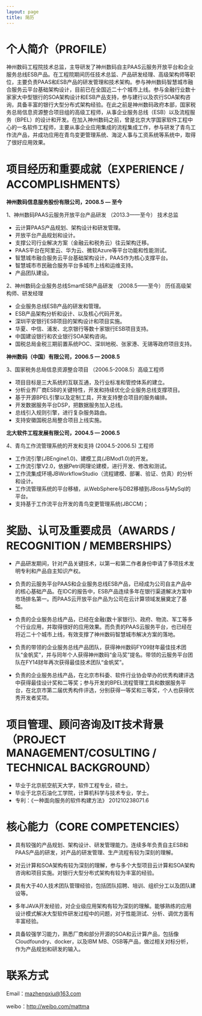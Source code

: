 ```yaml
---
layout: page
title: 简历
---
```


# 个人简介（PROFILE） 

神州数码工程院技术总监，主导研发了神州数码自主PAAS云服务开放平台和企业服务总线ESB产品。在工程院期间历任技术总监、产品研发经理、高级架构师等职位，主要负责PAAS和ESB产品的研发管理和技术架构。参与神州数码智慧城市融合服务云平台基础架构设计，目前已在全国近二十个城市上线。参与金融行业数十家家大中型银行的SOA架构设计和ESB产品支持，参与建行以及农行SOA架构咨询，具备丰富的银行大型分布式架构经验。在此之前是神州数码政府本部，国家税务总局信息资源整合项目组的高级工程师，从事企业服务总线（ESB）以及流程服务（BPEL）的设计和开发。在加入神州数码之前，曾是北京大学国家软件工程中心的一名软件工程师，主要从事企业应用集成的流程集成工作，参与研发了青鸟工作流产品，并成功应用在青鸟变更管理系统、海淀人事与工资系统等系统中，取得了很好应用效果。

# 项目经历和重要成就（EXPERIENCE / ACCOMPLISHMENTS） #

**神州数码信息服务股份有限公司，2008.5 — 至今**

1、神州数码PAAS云服务开放平台产品研发 （2013.3——至今） 技术总监

- 云计算PAAS产品规划、架构设计和研发管理。
- 开放平台产品规划和设计。
- 支撑公司行业解决方案（金融云和税务云）往云架构迁移。
- PAAS平台在阿里云、华为云、微软Azure等平台功能和性能测试。
- 智慧城市融合服务云平台基础架构设计，PAAS作为核心支撑平台。
- 智慧城市市民融合服务平台多城市上线和运维支持。
- 产品团队建设。

2、神州数码企业服务总线SmartESB产品研发 （2008.5——至今） 历任高级架构师、研发经理

- 企业服务总线ESB产品的研发和管理。
- ESB产品架构分析和设计、以及核心代码开发。
- 深圳平安银行ESB项目的架构设计和项目实施。
- 华夏、中信、浦发、北京银行等数十家银行ESB项目支持。
- 中国建设银行和农业银行SOA架构咨询。
- 国税总局金税三期前置系统POC、深圳地税、张家港、无锡等政府项目支持。

**神州数码（中国）有限公司，2006.5 — 2008.5**

3、国家税务总局信息资源整合项目 （2006.5-2008.5）高级工程师

- 项目目标是三大系统的互联互通，及行业标准和管控体系的建立。
- 分析业界厂商ESB的关键特性，开发和持续优化企业服务总线支撑项目。
- 基于开源BPEL引擎以及定制工具，开发支持整合项目的服务编排。
- 开发数据服务平台DSP，把数据服务加入总线。
- 总线引入规则引擎，进行复杂服务路由。
- 支持安徽国税总局整合项目上线实施。


**北大软件工程发展有限公司，2004.5 — 2006.5**

4、青鸟工作流管理系统的开发和支持  (2004.5-2006.5)  工程师

- 工作流引擎(JBEngine1.0)、建模工具(JBMod1.0)的开发。
- 工作流引擎V2.0，依据Petri网理论建模，进行开发、修改和测试。
- 工作流集成环境JBWorkflowStudio（流程建模、部署、验证、仿真）的分析和设计。
- 工作流管理系统的平台移植，从WebSphere与DB2移植到JBoss与MySql的平台。
- 支持基于工作流平台开发的青鸟变更管理系统(JBCCM)； 


# 奖励、认可及重要成员（AWARDS / RECOGNITION / MEMBERSHIPS） #


- 产品研发期间，针对产品关键技术，以第一和第二作者身份申请了多项技术发明专利和产品自主知识产权。

- 负责的云服务平台PAAS和企业服务总线ESB产品，已经成为公司自主产品中的核心基础产品。在IDC的报告中，ESB产品连续多年在银行渠道解决方案中市场排名第一。而PAAS云开放平台产品为公司在云计算领域发展奠定了基础。

- 负责的企业服务总线产品，已经在金融(数十家银行)、政府、物流、军工等多个行业应用，并取得很好的应用效果。而负责的PAAS云服务平台，也已经在将近二十个城市上线，有效支撑了神州数码智慧城市解决方案的落地。

- 负责的带领的企业服务总线产品团队，获得神州数码FY09财年最佳技术团队“金帆奖”，并与同年个人获得神州数码“金马奖”提名。带领的云服务平台团队在FY14财年再次获得最佳技术团队“金帆奖”。

- 负责的企业服务总线产品，在北京市科委、软件行业协会举办的优秀构建评选中获得最佳设计奖和二等奖；参与开发的BPEL流程管理工具和数据服务平台，在北京市第二届优秀构件评选，分别获得一等奖和三等奖，个人也获得优秀开发者奖项。



# 项目管理、顾问咨询及IT技术背景（PROJECT MANAGEMENT/COSULTING / TECHNICAL BACKGROUND） #

- 毕业于北京航空航天大学，软件工程专业，硕士。
- 毕业于北京石油化工学院，计算机科学与技术专业，学士。
- 专利：《一种面向服务的软件构建方法》 201210238071.6

# 核心能力（CORE COMPETENCIES） #

- 具有较强的产品规划、架构设计、研发管理能力。连续多年负责自主ESB和PAAS产品的研发，对产品的研发管理、生产流程有较为深刻的理解。

- 对云计算和SOA架构有较为深刻的理解，参与多个大型项目云计算和SOA架构咨询和项目实施。对银行大型分布式架构有较为丰富的经验。

- 具有大于40人技术团队管理经验，包括团队招聘、培训、组织分工以及团队建设等。

- 多年JAVA开发经验，对企业级应用架构有较为深刻的理解。能够熟练的应用设计模式解决大型软件研发过程中的问题，对于性能测试、分析、调优方面有丰富经验。

- 具备较强学习能力，熟悉厂商和部分开源的SOA和云计算产品，包括像Cloudfoundry、docker，以及IBM MB、OSB等产品，做过相关对标分析，作为产品规划和研发的输入。

# 联系方式 #

Email：mazhengxiu@163.com

weibo：http://weibo.com/mattma


